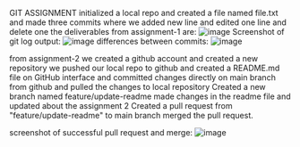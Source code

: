 GIT ASSIGNMENT
initialized a local repo and created a file named file.txt
and made three commits where we added new line and edited one line and delete one
the deliverables from assignment-1 are:
![image](https://github.com/user-attachments/assets/bbc87c1c-7b16-4a1d-9ccb-ce5713c656ed)
Screenshot of git log output:
![image](https://github.com/user-attachments/assets/53e42a96-9609-493f-8149-57bb090a103b)
differences between commits:
![image](https://github.com/user-attachments/assets/e294520a-1357-444d-be59-877cdcaf93fa)

from assignment-2
we created a github account and created a new repository 
we pushed our local repo to github and created a README.md file on GitHub interface and committed changes directly on main branch from github and pulled the changes to local repository
Created a new branch named feature/update-readme made changes in the readme file and updated about the assignment 2
Created a pull request from "feature/update-readme" to main branch merged the pull request.

screenshot of successful pull request and merge:
![image](https://github.com/user-attachments/assets/ae10213a-56e2-45f7-994d-d28b4b080c0c)

